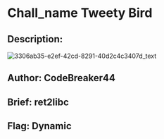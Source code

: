 # Chall_name Tweety Bird
## Description:

![3306ab35-e2ef-42cd-8291-40d2c4c3407d_text](https://github.com/user-attachments/assets/3345e035-e5a6-47f0-a0be-4172257ec681)


## Author: CodeBreaker44

## Brief: ret2libc

## Flag: Dynamic
